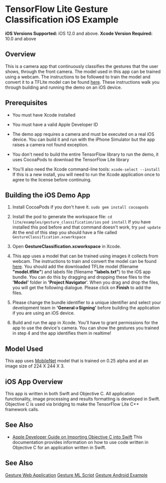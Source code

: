 # TensorFlow Lite Gesture Classification iOS Example

**iOS Versions Supported:** iOS 12.0 and above.
**Xcode Version Required:** 10.0 and above

## Overview
This is a camera app that continuously classifies the gestures that the user shows, through the front camera. The model used in this app can be trained using a webcam. The instructions to be followed to train the model and convert it to a TFLite model can be found [here](../web/README.md). These instructions walk you through building and running the demo on an iOS device.

<!-- TODO(b/124116863): Add app screenshot. -->

## Prerequisites

* You must have Xcode installed

* You must have a valid Apple Developer ID

* The demo app requires a camera and must be executed on a real iOS device. You can build it and run with the iPhone Simulator but the app raises a camera not found exception.

* You don't need to build the entire TensorFlow library to run the demo, it uses CocoaPods to download the TensorFlow Lite library

* You'll also need the Xcode command-line tools:
```xcode-select --install```
If this is a new install, you will need to run the Xcode application once to agree to the license before continuing.

## Building the iOS Demo App

1. Install CocoaPods if you don't have it.
```sudo gem install cocoapods```

2. Install the pod to generate the workspace file:
```cd lite/examples/gesture_classification/ios```
```pod install```
If you have installed this pod before and that command doesn't work, try
```pod update```
At the end of this step you should have a file called ```GestureClassification.xcworkspace```

3. Open **GestureClassification.xcworkspace** in Xcode.

4. This app uses a model that can be trained using images it collects from webcam. The instructions to train and convert the model can be found [here](../web/README.md).
You should add the downloaded TFLite model (filename **"model.tflite"**) and labels file (filename **"labels.txt"**) to the iOS app bundle. You can do this by dragging and dropping these files to the **'Model'** folder in **'Project Navigator**'.
When you drag and drop the files, you will get the following dialogue. Please click on **Finish** to add the files.

5. Please change the bundle identifier to a unique identifier and select your development team in **'General->Signing'** before building the application if you are using an iOS device.

6. Build and run the app in Xcode.
You'll have to grant permissions for the app to use the device's camera. You can show the gestures you trained in step 4 and the app identifies them in realtime!

## Model Used
This app uses [MobileNet](https://ai.googleblog.com/2017/06/mobilenets-open-source-models-for.html) model that is trained on 0.25 alpha and at an image size of 224 X 244 X 3.

## iOS App Overview
This app is written in both Swift and Objective C. All application functionality, image processing and results formatting is developed in Swift.
Objective C is used via bridging to make the TensorFlow Lite C++ framework calls.


## See Also

* [Apple Developer Guide on Importing Objective C into Swift](https://developer.apple.com/documentation/swift/imported_c_and_objective-c_apis/importing_objective-c_into_swift)
This documentation provides information on how to use code written in Objective C for an application written in Swift.

## See Also

[Gesture Web Application](../web/README.md)
[Gesture ML Script](../ml/README.md)
[Gesture Android Example](../android/README.md)

